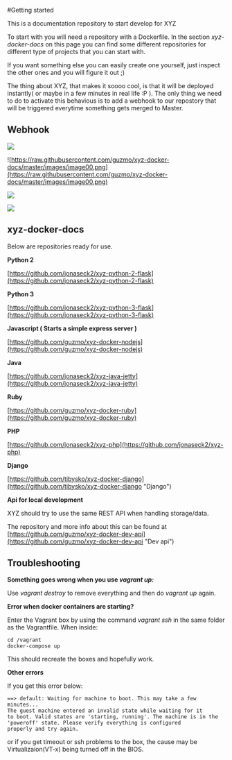 #Getting started

This is a documentation repository to start develop for XYZ

To start with you will need a repository with a Dockerfile. In the section *xyz-docker-docs* on this page you can find some different repositories for different type of projects that you can start with.

If you want something else you can easily create one yourself, just inspect the other ones and you will figure it out ;)

The thing about XYZ, that makes it soooo cool, is that it will be deployed instantly( or maybe in a few minutes in real life :P ). The only thing we need to do to activate this behavious is to add a webhook to our repostory that will be triggered everytime something gets merged to Master.

## Webhook


![](https://raw.githubusercontent.com/guzmo/xyz-docker-docs/master/images/image01.png)

![https://raw.githubusercontent.com/guzmo/xyz-docker-docs/master/images/image00.png](https://raw.githubusercontent.com/guzmo/xyz-docker-docs/master/images/image00.png)

![](https://raw.githubusercontent.com/guzmo/xyz-docker-docs/master/images/image02.png)

![](https://raw.githubusercontent.com/guzmo/xyz-docker-docs/master/images/image03.png)


## xyz-docker-docs

Below are repositories ready for use.

**Python 2**

[https://github.com/jonaseck2/xyz-python-2-flask](https://github.com/jonaseck2/xyz-python-2-flask)

**Python 3**

[https://github.com/jonaseck2/xyz-python-3-flask](https://github.com/jonaseck2/xyz-python-3-flask)

**Javascript ( Starts a simple express server )**

[https://github.com/guzmo/xyz-docker-nodejs](https://github.com/guzmo/xyz-docker-nodejs)

**Java**

[https://github.com/jonaseck2/xyz-java-jetty](https://github.com/jonaseck2/xyz-java-jetty)

**Ruby**

[https://github.com/guzmo/xyz-docker-ruby](https://github.com/guzmo/xyz-docker-ruby)

**PHP**

[https://github.com/jonaseck2/xyz-php](https://github.com/jonaseck2/xyz-php)

**Django**

[https://github.com/tibysko/xyz-docker-django](https://github.com/tibysko/xyz-docker-django "Django")


**Api for local development**

XYZ should try to use the same REST API when handling storage/data.

The repository and more info about this can be found at [https://github.com/guzmo/xyz-docker-dev-api](https://github.com/guzmo/xyz-docker-dev-api "Dev api")










## Troubleshooting ##

**Something goes wrong when you use *vagrant up:***

Use *vagrant destroy* to remove everything and then do *vagrant up* again.

**Error when docker containers are starting?**

Enter the Vagrant box by using the command *vagrant ssh* in the same folder as the Vagrantfile.
When inside:

    cd /vagrant
    docker-compose up

This should recreate the boxes and hopefully work.

**Other errors**

If you get this error below: 

    ==> default: Waiting for machine to boot. This may take a few minutes...
    The guest machine entered an invalid state while waiting for it
    to boot. Valid states are 'starting, running'. The machine is in the
    'poweroff' state. Please verify everything is configured
    properly and try again.

or if you get timeout or ssh problems to the box, the cause may be Virtualizaion(VT-x) being turned off in the BIOS.






